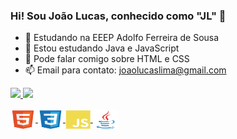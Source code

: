 ### Hi! Sou João Lucas, conhecido como "JL" 👋

- 🔭 Estudando na EEEP Adolfo Ferreira de Sousa
- 🌱 Estou estudando Java e JavaScript
- 💬 Pode falar comigo sobre HTML e CSS
- 📫 Email para contato: joaolucaslima@gmail.com

<div>

  <a href="https://github.com/aglayrton">
  <img height="180em" src="https://github-readme-stats.vercel.app/api?username=JLProdutor&show_icons=true&theme=dark&include_all_commits=true&count_private=true"/>
  <img height="180em" src="https://github-readme-stats.vercel.app/api/top-langs/?username=JLProdutor&layout=compact&langs_count=7&theme=dark"/>

</div>

<div style="display: inline_block"><br>

<img align="center" alt="JL-HTML" height="30" width="40" src="https://raw.githubusercontent.com/devicons/devicon/master/icons/html5/html5-original.svg">
<img align="center" alt="JL-CSS" height="30" width="40" src="https://raw.githubusercontent.com/devicons/devicon/master/icons/css3/css3-original.svg">
<img align="center" alt="JL-Js" height="30" width="40" src="https://raw.githubusercontent.com/devicons/devicon/master/icons/javascript/javascript-plain.svg">
<img align="center" alt="JL-java" height="30" width="40" src="https://raw.githubusercontent.com/devicons/devicon/master/icons/java/java-original.svg">

</div>

